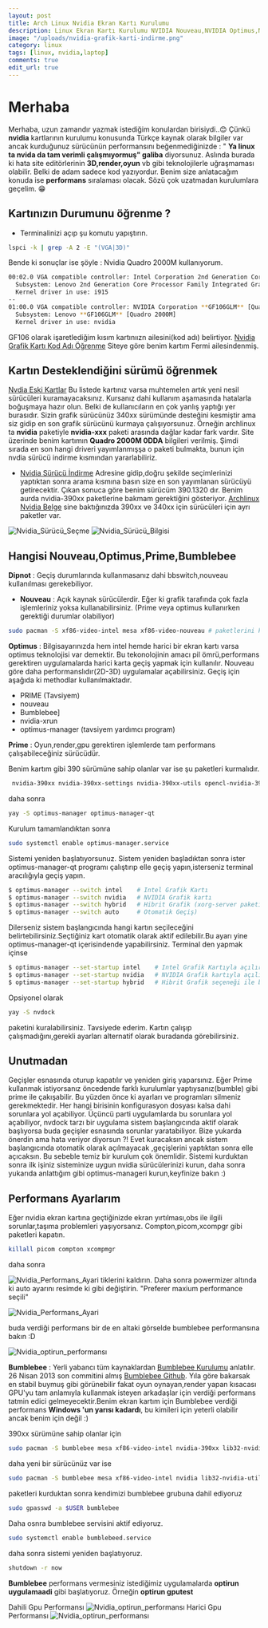 ```yaml
---
layout: post
title: Arch Linux Nvidia Ekran Kartı Kurulumu
description: Linux Ekran Kartı Kurulumu NVIDIA Nouveau,NVIDIA Optimus,NVIDIA  Prime
image: "/uploads/nvidia-grafik-karti-indirme.png"
category: linux
tags: [linux, nvidia,laptop]
comments: true
edit_url: true
---
```


# Merhaba

Merhaba, uzun zamandır yazmak istediğim konulardan birisiydi..😊 Çünkü **nvidia** kartlarının kurulumu konusunda Türkçe kaynak olarak bilgiler var ancak  kurduğunuz sürücünün performansını  beğenmediğinizde : " **Ya linux ta nvida da tam  verimli çalışmıyormuş" galiba** diyorsunuz. Aslında burada ki hata  site editörlerinin **3D,render,oyun** vb gibi teknolojilerle uğraşmaması olabilir. Belki de adam sadece kod yazıyordur.   Benim size anlatacağım konuda ise **performans** sıralaması olacak.  Sözü çok uzatmadan kurulumlara geçelim. 😁
<!-- excerpt separator -->
## Kartınızın Durumunu öğrenme ?

 * Terminalinizi açıp şu komutu yapıştırın.

```bash
lspci -k | grep -A 2 -E "(VGA|3D)"
```

Bende ki sonuçlar ise şöyle : Nvidia Quadro 2000M kullanıyorum.

```bash
00:02.0 VGA compatible controller: Intel Corporation 2nd Generation Core Processor Family Integrated Graphics Controller (rev 09)
  Subsystem: Lenovo 2nd Generation Core Processor Family Integrated Graphics Controller
  Kernel driver in use: i915
--
01:00.0 VGA compatible controller: NVIDIA Corporation **GF106GLM** [Quadro 2000M] (rev a1)
  Subsystem: Lenovo **GF106GLM** [Quadro 2000M]
  Kernel driver in use: nvidia
```

GF106 olarak işaretlediğim kısım kartınıızn ailesini(kod adı) belirtiyor.   [Nvidia Grafik Kartı Kod Adı Öğrenme](https://nouveau.freedesktop.org/wiki/CodeNames/) Siteye göre benim kartım Fermi ailesindenmiş.

## Kartın Desteklendiğini sürümü öğrenmek

[Nvdia Eski Kartlar](https://www.nvidia.com/en-us/drivers/unix/legacy-gpu/) Bu listede kartınız varsa muhtemelen artık yeni nesil sürücüleri kuramayacaksınız. Kursanız dahi kullanım aşamasında hatalarla boğuşmaya hazır olun. Belki de kullanıcıların en çok yanlış yaptığı yer burasıdır. Sizin grafik sürücünüz 340xx sürümünde desteğini kesmiştir ama siz gidip en son grafik sürücünü kurmaya çalışıyorsunuz. Örneğin archlinux ta **nvidia** paketiyle **nvidia-xxx** paketi arasında dağlar kadar fark vardır. Site üzerinde benim kartımın **Quadro 2000M 0DDA** bilgileri verilmiş. Şimdi sırada en son hangi driveri yayımlanmışşa o paketi  bulmakta, bunun için nvdia sürücü indirme kısmından yararlabiliriz.

* [Nvidia Sürücü İndirme](https://www.nvidia.com/Download/index.aspx) Adresine gidip,doğru şekilde seçimlerinizi yaptıktan sonra arama kısmına basın size en son yayımlanan sürücüyü getirecektir. Çıkan sonuca göre benim sürücüm 390.1320 dır. Benim aurda nvidia-390xx paketlerine bakmam gerektiğini gösteriyor. [Archlinux Nvidia Belge](https://wiki.archlinux.org/index.php/NVIDIA#Installation) sine baktığınızda 390xx ve 340xx için sürücüleri için ayrı paketler var.

![Nvidia_Sürücü_Seçme](/uploads/nvidia-grafik-karti-indirme.png)
![Nvidia_Sürücü_Bilgisi](/uploads/nvidia-grafik-karti-indirme2.png)


## Hangisi Nouveau,Optimus,Prime,Bumblebee

  **Dipnot** : Geçiş durumlarında kullanmasanız dahi bbswitch,nouveau kullanılması gerekebiliyor.

* **Nouveau** : Açık kaynak sürücülerdir. Eğer ki grafik tarafında çok fazla işlemleriniz yoksa kullanabilirsiniz. (Prime veya optimus kullanırken gerektiği durumlar olabiliyor)

```bash
sudo pacman -S xf86-video-intel mesa xf86-video-nouveau # paketlerini kurabilirsiniz
```

  **Optimus** : Bilgisayarınızda hem intel hemde harici bir ekran kartı varsa optimus teknolojisi var demektir. Bu tekonolojinin amacı pil ömrü,performans gerektiren uygulamalarda harici karta geçiş yapmak için kullanılır.  Nouveau göre daha performanslıdır(2D-3D) uygulamalar açabilirsiniz. Geçiş için aşağıda ki methodlar kullanılmaktadır.

- PRIME (Tavsiyem)
- nouveau
- Bumblebee]
- nvidia-xrun
- optimus-manager (tavsiyem yardımcı program)

**Prime**  :  Oyun,render,gpu gerektiren işlemlerde tam performans çalışabileceğiniz sürücüdür.

Benim kartım gibi 390 sürümüne sahip olanlar var ise şu paketleri kurmalıdır.

```bash
 nvidia-390xx nvidia-390xx-settings nvidia-390xx-utils opencl-nvidia-390xx  lib32-nvidia-390xx-utils  lib32-opencl-nvidia-390xx
 ```

daha sonra

```bash
yay -S optimus-manager optimus-manager-qt
```
Kurulum tamamlandıktan sonra
```bash
sudo systemctl enable optimus-manager.service
```

Sistemi yeniden başlatıyorsunuz. Sistem yeniden başladıktan sonra ister optimus-manager-qt programı çalıştırıp elle geçiş yapın,isterseniz terminal aracılığıyla geçiş yapın.
```bash
$ optimus-manager --switch intel    # Intel Grafik Kartı
$ optimus-manager --switch nvidia   # NVIDIA Grafik kartı
$ optimus-manager --switch hybrid   # Hibrit Grafik (xorg-server paketi gereklidir)
$ optimus-manager --switch auto     # Otomatik Geçiş)
```

Dilerseniz sistem başlangıcında hangi kartın seçileceğini belirtebilirsiniz.Seçtiğiniz kart otomatik olarak aktif edilebilir.Bu ayarı yine optimus-manager-qt içerisindende yapabilirsiniz. Terminal den yapmak içinse

```bash
$ optimus-manager --set-startup intel    # Intel Grafik Kartıyla açılır
$ optimus-manager --set-startup nvidia   # NVIDIA Grafik kartıyla açılır
$ optimus-manager --set-startup hybrid   # Hibrit Grafik seçeneği ile başlar (xorg-server paketi gereklidir)
 ```

Opsiyonel olarak
```bash
yay -S nvdock
```
paketini kuralabilirsiniz. Tavsiyede ederim. Kartın çalışıp çalışmadığını,gerekli ayarları alternatif olarak buradanda görebilirsiniz.

## Unutmadan

Geçişler esnasında oturup kapatılır ve yeniden giriş yaparsınız. Eğer Prime kullanmak istiyorsanız öncedende farklı kurulumlar yaptıysanız(bumble) gibi prime ile çakışabilir. Bu yüzden önce ki ayarları ve programları silmeniz gerekmektedir. Her hangi birisinin konfigurasyon dosyası kalsa dahi sorunlara yol açabiliyor. Üçüncü parti uygulamlarda bu sorunlara yol açabiliyor, nvdock tarzı bir uygulama sistem başlangıcında aktif olarak başlıyorsa buda geçişler esnasında sorunlar yaratabiliyor. Bize yukarda önerdin ama hata veriyor diyorsun ?! Evet kuracaksın ancak sistem başlangıcında otomatik olarak açılmayacak ,geçişlerini yaptıktan sonra elle açıcaksın. Bu sebeble temiz bir  kurulum çok önemlidir.  Sistemi kurduktan sonra ilk işiniz  sisteminize uygun nvidia sürücülerinizi kurun, daha sonra yukarıda anlattığım gibi optimus-manageri kurun,keyfinize bakın :)


 ##  Performans Ayarlarım

Eğer nvidia ekran kartına geçtiğinizde ekran yırtılması,obs ile ilgili sorunlar,taşıma problemleri yaşıyorsanız.  Compton,picom,xcompgr gibi paketleri kapatın.

```bash
killall picom compton xcompmgr
```
daha sonra

![Nvidia_Performans_Ayari](/uploads/nvidia-linux-performans-ayari.png)
tiklerini kaldırın. Daha sonra powermizer altında ki auto ayarını resimde ki gibi değiştirin. "Preferer maxium performance seçili"

![Nvidia_Performans_Ayari](/uploads/nvidia-grafik-ayari-maximum-performans.png)

buda verdiği performans bir de en  altaki görselde bumblebee performansına bakın :D

![Nvidia_optirun_performansı](/uploads/primeperformansi.png)

**Bumblebee** : Yerli yabancı tüm kaynaklardan [Bumblebee Kurulumu](https://wiki.archlinux.org/index.php/Bumblebee)  anlatılır. 26 Nisan 2013 son commitini almış [Bumblebee Github](https://github.com/Bumblebee-Project/Bumblebee). Yıla göre bakarsak en stabil buymuş gibi görünebilir fakat oyun oynayan,render yapan kısacası GPU'yu tam anlamıyla kullanmak isteyen arkadaşlar için verdiği performans tatmin edici gelmeyecektir.Benim ekran kartım için Bumblebee verdiği performans **Windows 'un yarısı kadardı**, bu kimileri için yeterli olabilir ancak benim için değil :)

390xx sürümüne sahip olanlar için
```bash
sudo pacman -S bumblebee mesa xf86-video-intel nvidia-390xx lib32-nvidia-390xx-utils bbswitch nvidia-390xx-utils
```

daha yeni bir sürücünüz var ise

```bash
sudo pacman -S bumblebee mesa xf86-video-intel nvidia lib32-nvidia-utils bbswitch nvidia-utils
```
paketleri kurduktan sonra kendimizi bumblebee grubuna dahil ediyoruz
```bash
sudo gpasswd -a $USER bumblebee
```
Daha osnra bumblebee servisini aktif ediyoruz.
```bash
sudo systemctl enable bumblebeed.service
```
daha sonra sistemi yeniden başlatıyoruz.
```bash
shutdown -r now
```
**Bumblebee**   performans vermesiniz istediğimiz uygulamalarda  **optirun uygulamaadi** gibi başlatıyoruz.  Örneğin **optirun gputest**

Dahili Gpu Performansı
![Nvidia_optirun_performansı](/uploads/optirun-dahili-gpu.png)
Harici Gpu Performansı
![Nvidia_optirun_performansı](/uploads/optirun-performansi.png)
